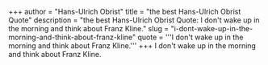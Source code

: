 +++
author = "Hans-Ulrich Obrist"
title = "the best Hans-Ulrich Obrist Quote"
description = "the best Hans-Ulrich Obrist Quote: I don't wake up in the morning and think about Franz Kline."
slug = "i-dont-wake-up-in-the-morning-and-think-about-franz-kline"
quote = '''I don't wake up in the morning and think about Franz Kline.'''
+++
I don't wake up in the morning and think about Franz Kline.
